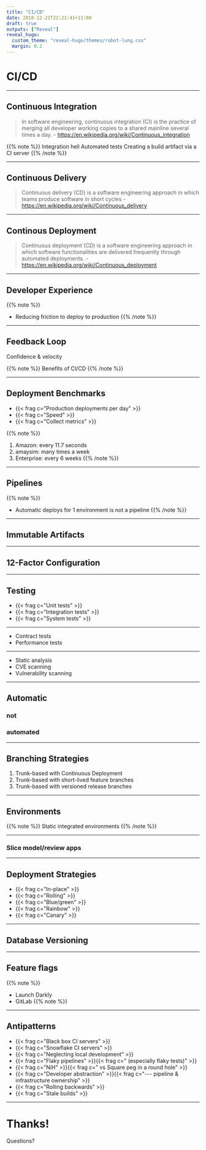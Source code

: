 ```yaml
---
title: "CI/CD"
date: 2018-12-21T22:21:41+11:00
draft: true
outputs: ["Reveal"]
reveal_hugo:
  custom_theme: "reveal-hugo/themes/robot-lung.css"
  margin: 0.2
---
```


# CI/CD

---

## Continuous Integration

> In software engineering, continuous integration (CI) is the practice of merging all developer working copies to a shared mainline several times a day. - https://en.wikipedia.org/wiki/Continuous_integration

{{% note %}}
Integration hell
Automated tests
Creating a build artifact via a CI server
{{% /note %}}

---

## Continuous Delivery

> Continuous delivery (CD) is a software engineering approach in which teams produce software in short cycles - https://en.wikipedia.org/wiki/Continuous_delivery

---

## Continous Deployment

> Continuous deployment (CD) is a software engineering approach in which software functionalities are delivered frequently through automated deployments. - https://en.wikipedia.org/wiki/Continuous_deployment

---

## Developer Experience

{{% note %}}
  * Reducing friction to deploy to production
{{% /note %}}

---

## Feedback Loop

Confidence & velocity

{{% note %}}
Benefits of CI/CD
{{% /note %}}

---

## Deployment Benchmarks

  * {{< frag c="Production deployments per day" >}}
  * {{< frag c="Speed" >}}
  * {{< frag c="Collect metrics" >}}

{{% note %}}
  1. Amazon: every 11.7 seconds
  2. amaysim: many times a week
  3. Enterprise: every 6 weeks
{{% /note %}}

---

## Pipelines

{{% note %}}
  * Automatic deploys for 1 environment is not a pipeline
{{% /note %}}

---

## Immutable Artifacts

---

## 12-Factor Configuration

---

## Testing

  * {{< frag c="Unit tests" >}}
  * {{< frag c="Integration tests" >}}
  * {{< frag c="System tests" >}}

---

  * Contract tests
  * Performance tests

---

  * Static analysis
  * CVE scanning
  * Vulnerability scanning

---

## Automatic

### not

### automated

---

## Branching Strategies

  1. Trunk-based with Continuous Deployment
  2. Trunk-based with short-lived feature branches
  3. Trunk-based with versioned release branches

---

## Environments

{{% note %}}
Static integrated environments
{{% /note %}}

---

### Slice model/review apps

---

## Deployment Strategies

  * {{< frag c="In-place" >}}
  * {{< frag c="Rolling" >}}
  * {{< frag c="Blue/green" >}}
  * {{< frag c="Rainbow" >}}
  * {{< frag c="Canary" >}}

---

## Database Versioning

---

## Feature flags

{{% note %}}
  * Launch Darkly
  * GitLab
{{% note %}}

---

## Antipatterns

  * {{< frag c="Black box CI servers" >}}
  * {{< frag c="Snowflake CI servers" >}}
  * {{< frag c="Neglecting local development" >}}
  * {{< frag c="Flaky pipelines" >}}{{< frag c=" (especially flaky tests)" >}}
  * {{< frag c="NiH" >}}{{< frag c=" vs Square peg in a round hole" >}}
  * {{< frag c="Developer abstraction" >}}{{< frag c="--- pipeline & infrastructure ownership" >}}
  * {{< frag c="Rolling backwards" >}}
  * {{< frag c="Stale builds" >}}

---

# Thanks!

Questions?
